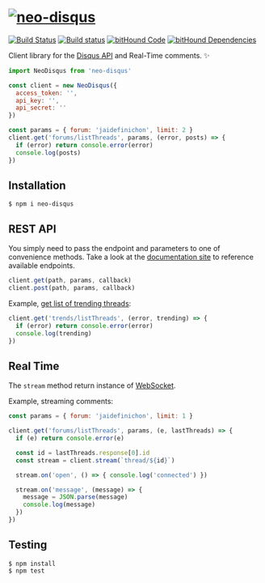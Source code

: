 # [![neo-disqus](https://a.disquscdn.com/dotcom/d-2407bda/img/brand/disqus-logo-blue-transparent.png)](https://github.com/jlobos/neo-disqus)

[![Build Status](https://travis-ci.org/jlobos/neo-disqus.svg?branch=master)](https://travis-ci.org/jlobos/neo-disqus) [![Build status](https://ci.appveyor.com/api/projects/status/8bjk60ll5wt0jc1q?svg=true)](https://ci.appveyor.com/project/jlobos/neo-disqus) [![bitHound Code](https://www.bithound.io/github/jlobos/neo-disqus/badges/code.svg)](https://www.bithound.io/github/jlobos/neo-disqus) [![bitHound Dependencies](https://www.bithound.io/github/jlobos/neo-disqus/badges/dependencies.svg)](https://www.bithound.io/github/jlobos/neo-disqus/master/dependencies/npm)

Client library for the [Disqus API](https://disqus.com/api/docs/) and Real-Time comments. :sparkles:

```js
import NeoDisqus from 'neo-disqus'

const client = new NeoDisqus({
  access_token: '',
  api_key: '',
  api_secret: ''
})

const params = { forum: 'jaidefinichon', limit: 2 }
client.get('forums/listThreads', params, (error, posts) => {
  if (error) return console.error(error)
  console.log(posts)
})
```

## Installation

```
$ npm i neo-disqus
```

## REST API

You simply need to pass the endpoint and parameters to one of convenience methods.  Take a look at the [documentation site](https://disqus.com/api/docs/) to reference available endpoints.

```js
client.get(path, params, callback)
client.post(path, params, callback)
```

Example, [get list of trending threads](https://disqus.com/api/docs/trends/listThreads/):

```js
client.get('trends/listThreads', (error, trending) => {
  if (error) return console.error(error)
  console.log(trending)
})
```

## Real Time

The `stream` method return instance of [WebSocket](https://github.com/websockets/ws).

Example, streaming comments:

```js
const params = { forum: 'jaidefinichon', limit: 1 }

client.get('forums/listThreads', params, (e, lastThreads) => {
  if (e) return console.error(e)

  const id = lastThreads.response[0].id
  const stream = client.stream(`thread/${id}`)

  stream.on('open', () => { console.log('connected') })

  stream.on('message', (message) => {
    message = JSON.parse(message)
    console.log(message)
  })
})
```

## Testing

```
$ npm install
$ npm test
```
